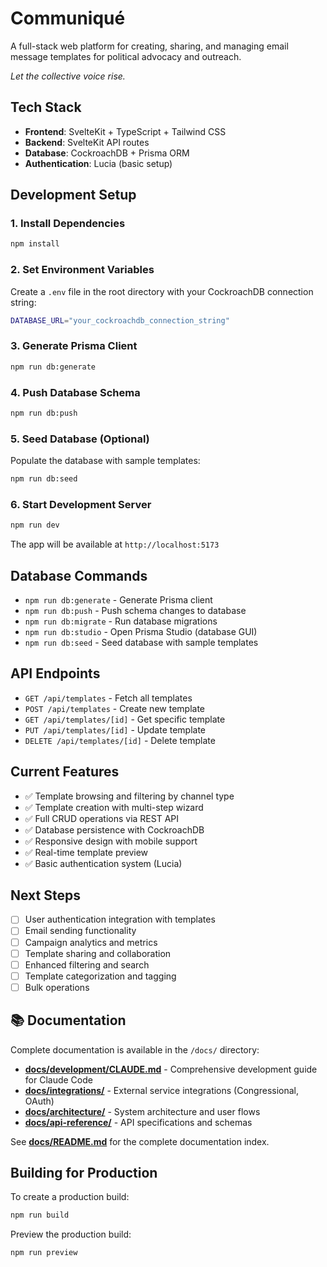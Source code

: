 # **Communiqué**

A full-stack web platform for creating, sharing, and managing email message templates for political advocacy and outreach.

*Let the collective voice rise.*

## Tech Stack

- **Frontend**: SvelteKit + TypeScript + Tailwind CSS
- **Backend**: SvelteKit API routes
- **Database**: CockroachDB + Prisma ORM
- **Authentication**: Lucia (basic setup)

## Development Setup

### 1. Install Dependencies
```bash
npm install
```

### 2. Set Environment Variables
Create a `.env` file in the root directory with your CockroachDB connection string:
```bash
DATABASE_URL="your_cockroachdb_connection_string"
```

### 3. Generate Prisma Client
```bash
npm run db:generate
```

### 4. Push Database Schema
```bash
npm run db:push
```

### 5. Seed Database (Optional)
Populate the database with sample templates:
```bash
npm run db:seed
```

### 6. Start Development Server
```bash
npm run dev
```

The app will be available at `http://localhost:5173`

## Database Commands

- `npm run db:generate` - Generate Prisma client
- `npm run db:push` - Push schema changes to database
- `npm run db:migrate` - Run database migrations
- `npm run db:studio` - Open Prisma Studio (database GUI)
- `npm run db:seed` - Seed database with sample templates

## API Endpoints

- `GET /api/templates` - Fetch all templates
- `POST /api/templates` - Create new template
- `GET /api/templates/[id]` - Get specific template
- `PUT /api/templates/[id]` - Update template
- `DELETE /api/templates/[id]` - Delete template

## Current Features

- ✅ Template browsing and filtering by channel type
- ✅ Template creation with multi-step wizard
- ✅ Full CRUD operations via REST API
- ✅ Database persistence with CockroachDB
- ✅ Responsive design with mobile support
- ✅ Real-time template preview
- ✅ Basic authentication system (Lucia)

## Next Steps

- [ ] User authentication integration with templates
- [ ] Email sending functionality
- [ ] Campaign analytics and metrics
- [ ] Template sharing and collaboration
- [ ] Enhanced filtering and search
- [ ] Template categorization and tagging
- [ ] Bulk operations

## 📚 Documentation

Complete documentation is available in the `/docs/` directory:

- **[docs/development/CLAUDE.md](./docs/development/CLAUDE.md)** - Comprehensive development guide for Claude Code
- **[docs/integrations/](./docs/integrations/)** - External service integrations (Congressional, OAuth)
- **[docs/architecture/](./docs/architecture/)** - System architecture and user flows
- **[docs/api-reference/](./docs/api-reference/)** - API specifications and schemas

See **[docs/README.md](./docs/README.md)** for the complete documentation index.

## Building for Production

To create a production build:

```bash
npm run build
```

Preview the production build:

```bash
npm run preview
```
